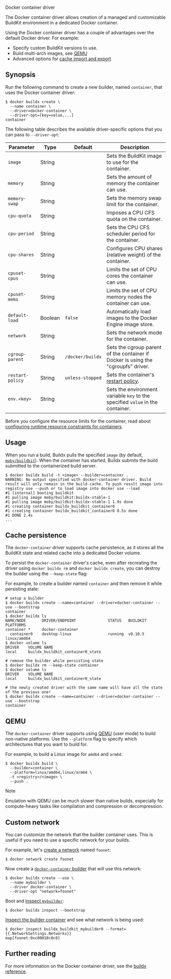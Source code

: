 Docker container driver


The Docker container driver allows creation of a managed and customizable
BuildKit environment in a dedicated Docker container.

Using the Docker container driver has a couple of advantages over the default
Docker driver. For example:

- Specify custom BuildKit versions to use.
- Build multi-arch images, see [QEMU](#qemu)
- Advanced options for [cache import and export](/manuals/build/cache/backends/_index.md)

## Synopsis

Run the following command to create a new builder, named `container`, that uses
the Docker container driver:

```console
$ docker buildx create \
  --name container \
  --driver=docker-container \
  --driver-opt=[key=value,...]
container
```

The following table describes the available driver-specific options that you can
pass to `--driver-opt`:

| Parameter        | Type    | Default          | Description                                                                                                            |
| ---------------- | ------- | ---------------- | ---------------------------------------------------------------------------------------------------------------------- |
| `image`          | String  |                  | Sets the BuildKit image to use for the container.                                                                      |
| `memory`         | String  |                  | Sets the amount of memory the container can use.                                                                       |
| `memory-swap`    | String  |                  | Sets the memory swap limit for the container.                                                                          |
| `cpu-quota`      | String  |                  | Imposes a CPU CFS quota on the container.                                                                              |
| `cpu-period`     | String  |                  | Sets the CPU CFS scheduler period for the container.                                                                   |
| `cpu-shares`     | String  |                  | Configures CPU shares (relative weight) of the container.                                                              |
| `cpuset-cpus`    | String  |                  | Limits the set of CPU cores the container can use.                                                                     |
| `cpuset-mems`    | String  |                  | Limits the set of CPU memory nodes the container can use.                                                              |
| `default-load`   | Boolean | `false`          | Automatically load images to the Docker Engine image store.                                                            |
| `network`        | String  |                  | Sets the network mode for the container.                                                                               |
| `cgroup-parent`  | String  | `/docker/buildx` | Sets the cgroup parent of the container if Docker is using the "cgroupfs" driver.                                      |
| `restart-policy` | String  | `unless-stopped` | Sets the container's [restart policy](/manuals/engine/containers/start-containers-automatically.md#use-a-restart-policy).      |
| `env.<key>`      | String  |                  | Sets the environment variable `key` to the specified `value` in the container.                                         |

Before you configure the resource limits for the container,
read about [configuring runtime resource constraints for containers](/engine/containers/resource_constraints/).

## Usage

When you run a build, Buildx pulls the specified `image` (by default,
[`moby/buildkit`](https://hub.docker.com/r/moby/buildkit)).
When the container has started, Buildx submits the build submitted to the
containerized build server.

```console
$ docker buildx build -t <image> --builder=container .
WARNING: No output specified with docker-container driver. Build result will only remain in the build cache. To push result image into registry use --push or to load image into docker use --load
#1 [internal] booting buildkit
#1 pulling image moby/buildkit:buildx-stable-1
#1 pulling image moby/buildkit:buildx-stable-1 1.9s done
#1 creating container buildx_buildkit_container0
#1 creating container buildx_buildkit_container0 0.5s done
#1 DONE 2.4s
...
```

## Cache persistence

The `docker-container` driver supports cache persistence, as it stores all the
BuildKit state and related cache into a dedicated Docker volume.

To persist the `docker-container` driver's cache, even after recreating the
driver using `docker buildx rm` and `docker buildx create`, you can destroy the
builder using the `--keep-state` flag:

For example, to create a builder named `container` and then remove it while
persisting state:

```console
# setup a builder
$ docker buildx create --name=container --driver=docker-container --use --bootstrap
container
$ docker buildx ls
NAME/NODE       DRIVER/ENDPOINT              STATUS   BUILDKIT PLATFORMS
container *     docker-container
  container0    desktop-linux                running  v0.10.5  linux/amd64
$ docker volume ls
DRIVER    VOLUME NAME
local     buildx_buildkit_container0_state

# remove the builder while persisting state
$ docker buildx rm --keep-state container
$ docker volume ls
DRIVER    VOLUME NAME
local     buildx_buildkit_container0_state

# the newly created driver with the same name will have all the state of the previous one!
$ docker buildx create --name=container --driver=docker-container --use --bootstrap
container
```

## QEMU

The `docker-container` driver supports using [QEMU](https://www.qemu.org/)
(user mode) to build non-native platforms. Use the `--platform` flag to specify
which architectures that you want to build for.

For example, to build a Linux image for `amd64` and `arm64`:

```console
$ docker buildx build \
  --builder=container \
  --platform=linux/amd64,linux/arm64 \
  -t <registry>/<image> \
  --push .
```

> [!NOTE]
>
> Emulation with QEMU can be much slower than native builds, especially for
> compute-heavy tasks like compilation and compression or decompression.

## Custom network

You can customize the network that the builder container uses. This is useful
if you need to use a specific network for your builds.

For example, let's [create a network](/reference/cli/docker/network/create.md)
named `foonet`:

```console
$ docker network create foonet
```

Now create a [`docker-container` builder](/reference/cli/docker/buildx/create.md)
that will use this network:

```console
$ docker buildx create --use \
  --name mybuilder \
  --driver docker-container \
  --driver-opt "network=foonet"
```

Boot and [inspect `mybuilder`](/reference/cli/docker/buildx/inspect.md):

```console
$ docker buildx inspect --bootstrap
```

[Inspect the builder container](/reference/cli/docker/inspect.md)
and see what network is being used:

```console
$ docker inspect buildx_buildkit_mybuilder0 --format={{.NetworkSettings.Networks}}
map[foonet:0xc00018c0c0]
```

## Further reading

For more information on the Docker container driver, see the
[buildx reference](/reference/cli/docker/buildx/create.md#driver).
